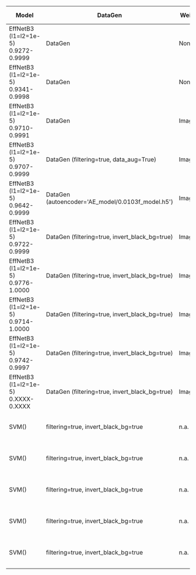| Model                                   | DataGen                                           | Weights  | Epochs (flag) | Fold | img size | loss   | power | offset | Initial Weights | batch size | train  | val    | test                                | note                                                         |
|-----------------------------------------|---------------------------------------------------|----------|---------------|------|----------|--------|-------|--------|-----------------|------------|--------|--------|-------------------------------------|--------------------------------------------------------------|
| EffNetB3 (l1=l2=1e-5)<br/>0.9272-0.9999 | DataGen                                           | None     | 180(20)       | 0    | 256      | cat CE | 5     | 6      | N:1, P:1, T:6   | 64         | 0.9999 | 0.9272 | 0.9253<br/>(0.9413, 0.9460, 0.7978) | Initial weight too aggressive. Update_weights too aggressive |
| EffNetB3 (l1=l2=1e-5)<br/>0.9341-0.9998 | DataGen                                           | None     | 180(20)       | 0    | 256      | cat CE | 5     | 3      | N:1, P:1, T:4   | 32         | 0.9998 | 0.9341 | 0.9245<br/>(0.9395, 0.9442, 0.8029) | I'd try with the same settings but more epochs               |
| EffNetB3 (l1=l2=1e-5)<br/>0.9710-0.9991 | DataGen                                           | Imagenet | 180(20)       | 0    | 256      | cat CE | 5     | 3      | N:1, P:1, T:4   | 32         | 0.9991 | 0.9710 | 0.9774<br/>(0.9812, 0.9866, 0.9381) |                                                              |
| EffNetB3 (l1=l2=1e-5)<br/>0.9707-0.9999 | DataGen (filtering=true, data_aug=True)           | Imagenet | 180(20)       | 0    | 256      | cat CE | 5     | 3      | N:1, P:1, T:4   | 32         | 0.9999 | 0.9707 | 0.9753<br/>(0.9805, 0.9804, 0.9378) |                                                              |
| EffNetB3 (l1=l2=1e-5)<br/>0.9642-0.9999 | DataGen (autoencoder='AE_model/0.0103f_model.h5') | Imagenet | 180(20)       | 0    | 256      | cat CE | 5     | 3      | N:1, P:1, T:4   | 32         | 0.9999 | 0.9642 | 0.9657<br/>(0.9722, 0.9773, 0.9078) |                                                              |
| EffNetB3 (l1=l2=1e-5)<br/>0.9722-0.9999 | DataGen (filtering=true, invert_black_bg=true)    | Imagenet | 180(20)       | 0    | 256      | cat CE | 5     | 3      | N:1, P:1, T:4   | 32         | 0.9999 | 0.9722 | 0.9779<br/>(0.9823, 0.9898, 0.9286) |                                                              |
| EffNetB3 (l1=l2=1e-5)<br/>0.9776-1.0000 | DataGen (filtering=true, invert_black_bg=true)    | Imagenet | 180(20)       | 1    | 256      | cat CE | 5     | 3      | N:1, P:1, T:4   | 32         | 1.0000 | 0.9776 | 0.9709<br/>(0.9764, 0.9806, 0.9228) |                                                              |
| EffNetB3 (l1=l2=1e-5)<br/>0.9714-1.0000 | DataGen (filtering=true, invert_black_bg=true)    | Imagenet | 180(20)       | 2    | 256      | cat CE | 5     | 3      | N:1, P:1, T:4   | 32         | 1.0000 | 0.9714 | 0.9748<br/>(0.9798, 0.9820, 0.9343) |                                                              |
| EffNetB3 (l1=l2=1e-5)<br/>0.9742-0.9997 | DataGen (filtering=true, invert_black_bg=true)    | Imagenet | 180(20)       | 3    | 256      | cat CE | 5     | 3      | N:1, P:1, T:4   | 32         | 0.9997 | 0.9742 | 0.9722<br/>(0.9772, 0.9836, 0.9217) |                                                              |
| EffNetB3 (l1=l2=1e-5)<br/>0.XXXX-0.XXXX | DataGen (filtering=true, invert_black_bg=true)    | Imagenet | 180(20)       | 4    | 256      | cat CE | 5     | 3      | N:1, P:1, T:4   | 32         | 1.0000 | 0.9714 | 0.9766<br/>(0.9809, 0.9843, 0.9376) |                                                              |
| SVM()                                   | filtering=true, invert_black_bg=true              | n.a.     | n.a.          | 0    | 256      | rbf    |       |        | N:1, P:1, T:19  |            | 0.9952 | 0.9159 | 0.9259<br/>(0.9392, 0.9509, 0.7956) |                                                              |
| SVM()                                   | filtering=true, invert_black_bg=true              | n.a.     | n.a.          | 1    | 256      | rbf    |       |        | N:1, P:1, T:19  |            | 0.9927 | 0.9260 | 0.9252<br/>(0.9396, 0.9444, 0.8044) |                                                              |
| SVM()                                   | filtering=true, invert_black_bg=true              | n.a.     | n.a.          | 2    | 256      | rbf    |       |        | N:1, P:1, T:19  |            | 0.9938 | 0.9147 | 0.9200<br/>(0.9349, 0.9436, 0.7850) |                                                              |
| SVM()                                   | filtering=true, invert_black_bg=true              | n.a.     | n.a.          | 3    | 256      | rbf    |       |        | N:1, P:1, T:19  |            | 0.9934 | 0.9258 | 0.9222<br/>(0.9368, 0.9431, 0.7940) |                                                              |
| SVM()                                   | filtering=true, invert_black_bg=true              | n.a.     | n.a.          | 4    | 256      | rbf    |       |        | N:1, P:1, T:19  |            | 0.9943 | 0.9233 | 0.9200<br/>(0.9350, 0.9446, 0.7829) |                                                              |